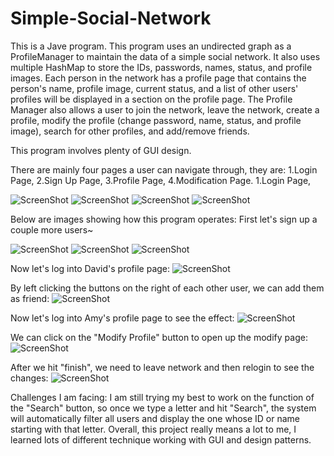 # Simple-Social-Network
This is a Jave program. This program uses an undirected graph as a ProfileManager to maintain the data of a simple social network. 
It also uses multiple HashMap to store the IDs, passwords, names, status, and profile images.
Each person in the network has a profile page that contains the person's name, profile image, current status, 
and a list of other users' profiles will be displayed in a section on the profile page. 
The Profile Manager also allows a user to join the network, leave the network, create a profile, modify the profile 
(change password, name, status, and profile image), search for other profiles, and add/remove friends.


This program involves plenty of GUI design.

There are mainly four pages a user can navigate through, they are: 1.Login Page, 2.Sign Up Page, 3.Profile Page, 4.Modification Page.
1.Login Page,

![ScreenShot](testImage/LoginPage.png)
![ScreenShot](testImage/SignUpPage.png)
![ScreenShot](testImage/ProfilePage.png)
![ScreenShot](testImage/BeforeModify.png)

Below are images showing how this program operates:
First let's sign up a couple more users~

![ScreenShot](testImage/JohnnySignUp.png)
![ScreenShot](testImage/AmySignUp.png)
![ScreenShot](testImage/KevinSignUp.png)

Now let's log into David's profile page:
![ScreenShot](testImage/DavidProfilePage.png)

By left clicking the buttons on the right of each other user, we can add them as friend:
![ScreenShot](testImage/DavidAddFriend.png)

Now let's log into Amy's profile page to see the effect:
![ScreenShot](testImage/AmyProfilePage.png)

We can click on the "Modify Profile" button to open up the modify page:
![ScreenShot](testImage/BeforeModify.png)

After we hit "finish", we need to leave network and then relogin to see the changes:
![ScreenShot](testImage/AfterModify.png)

Challenges I am facing:
I am still trying my best to work on the function of the "Search" button, so once we type a letter and hit "Search", the system will automatically filter all users and display the one whose ID or name starting with that letter.
Overall, this project really means a lot to me, I learned lots of different technique working with GUI and design patterns.
